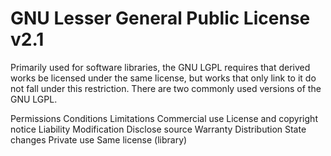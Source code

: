 GNU Lesser General Public License v2.1
======================================

Primarily used for software libraries, the GNU LGPL requires that derived works
be licensed under the same license, but works that only link to it do not fall
under this restriction. There are two commonly used versions of the GNU LGPL.

Permissions           Conditions                               Limitations
Commercial use        License and copyright notice             Liability
Modification          Disclose source                          Warranty
Distribution          State changes
Private use           Same license (library)
